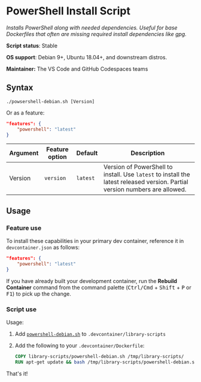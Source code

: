 # PowerShell Install Script

*Installs PowerShell along with needed dependencies. Useful for base Dockerfiles that often are missing required install dependencies like gpg.*

**Script status**: Stable

**OS support**: Debian 9+, Ubuntu 18.04+, and downstream distros.

**Maintainer:** The VS Code and GitHub Codespaces teams

## Syntax

```text
./powsershell-debian.sh [Version]
```
Or as a feature:

```json
"features": {
    "powershell": "latest"
}
```

|Argument|Feature option|Default|Description|
|--------|--------------|-------|-----------|
|Version|`version`| `latest` | Version of PowerShell to install. Use `latest` to install the latest released version. Partial version numbers are allowed. |

## Usage

### Feature use

To install these capabilities in your primary dev container, reference it in `devcontainer.json` as follows:

```json
"features": {
    "powershell": "latest"
}
```

If you have already built your development container, run the **Rebuild Container** command from the command palette (<kbd>Ctrl/Cmd</kbd> + <kbd>Shift</kbd> + <kbd>P</kbd> or <kbd>F1</kbd>) to pick up the change.

### Script use

Usage:

1. Add [`powershell-debian.sh`](../powershell-debian.sh) to `.devcontainer/library-scripts`

2. Add the following to your `.devcontainer/Dockerfile`:

    ```Dockerfile
    COPY library-scripts/powershell-debian.sh /tmp/library-scripts/
    RUN apt-get update && bash /tmp/library-scripts/powershell-debian.sh
    ```

That's it!
